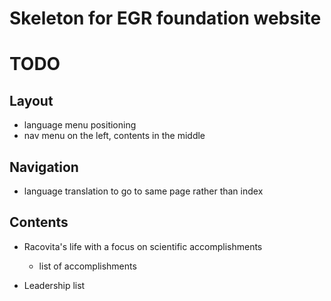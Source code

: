 # Skeleton for EGR foundation website

# TODO

## Layout

- language menu positioning
- nav menu on the left, contents in the middle

## Navigation

- language translation to go to same page rather than index

## Contents

- Racovita's life with a focus on scientific accomplishments
  - list of accomplishments

- Leadership list
